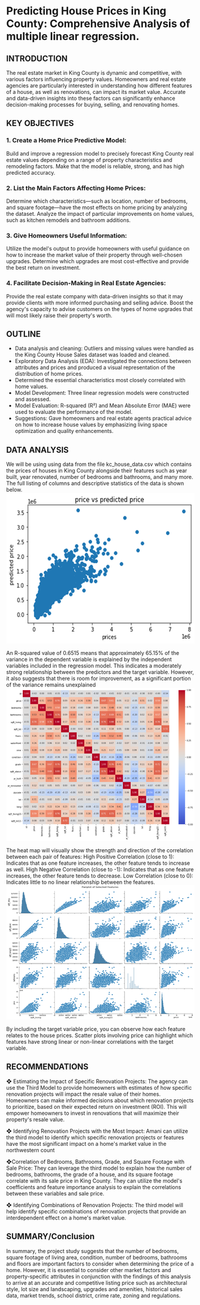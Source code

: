 # Predicting House Prices in King County:  Comprehensive Analysis of multiple linear regression.
## INTRODUCTION
The real estate market in King County is dynamic and competitive, with various factors influencing property values. Homeowners and real estate agencies are particularly interested in understanding how different features of a house, as well as renovations, can impact its market value. Accurate and data-driven insights into these factors can significantly enhance decision-making processes for buying, selling, and renovating homes.

## KEY OBJECTIVES
### 1. Create a Home Price Predictive Model:
Build and improve a regression model to precisely forecast King County real estate values depending on a range of property characteristics and remodeling factors. Make that the model is reliable, strong, and has high predicted accuracy.

### 2. List the Main Factors Affecting Home Prices:
Determine which characteristics—such as location, number of bedrooms, and square footage—have the most effects on home pricing by analyzing the dataset. Analyze the impact of particular improvements on home values, such as kitchen remodels and bathroom additions.

### 3. Give Homeowners Useful Information:
Utilize the model's output to provide homeowners with useful guidance on how to increase the market value of their property through well-chosen upgrades. Determine which upgrades are most cost-effective and provide the best return on investment.

### 4. Facilitate Decision-Making in Real Estate Agencies:
Provide the real estate company with data-driven insights so that it may provide clients with more informed purchasing and selling advice. Boost the agency's capacity to advise customers on the types of home upgrades that will most likely raise their property's worth.

## OUTLINE
<ul>
<li> Data analysis and cleaning: Outliers and missing values were handled as the King County House Sales dataset was loaded and cleaned.</li>
<li> Exploratory Data Analysis (EDA): Investigated the connections between attributes and prices and produced a visual representation of the distribution of home prices.</li>
<li> Determined the essential characteristics most closely correlated with home values. </li>
<li> Model Development: Three linear regression models were constructed and assessed. </li>
<li> Model Evaluation: R-squared (R²) and Mean Absolute Error (MAE) were used to evaluate the performance of the model. </li>
<li> Suggestions: Gave homeowners and real estate agents practical advice on how to increase house values by emphasizing living space optimization and quality enhancements.
</ul>

## DATA ANALYSIS
We will be using using data from the file kc_house_data.csv which contains the prices of houses in King County alongside their features such as year built, year renovated, number of bedrooms and bathrooms, and many more. The full listing of columns and descriptive statistics of the data is shown below.
![alt text](image.png)

An R-squared value of 0.6515 means that approximately 65.15% of the variance in the dependent variable  is explained by the independent variables included in the regression model. This indicates a moderately strong relationship between the predictors and the target variable. However, it also suggests that there is room for improvement, as a significant portion of the variance remains unexplained
![alt text](image-1.png)

The heat map will visually show the strength and direction of the correlation between each pair of features:
High Positive Correlation (close to 1): Indicates that as one feature increases, the other feature tends to increase as well.
High Negative Correlation (close to -1): Indicates that as one feature increases, the other feature tends to decrease.
Low Correlation (close to 0): Indicates little to no linear relationship between the features.
![alt text](image-2.png)

By including the target variable price, you can observe how each feature relates to the house prices.
Scatter plots involving price can highlight which features have strong linear or non-linear correlations with the target variable. 

## RECOMMENDATIONS 
❖ Estimating the Impact of Specific Renovation Projects: The agency can use the Third Model to provide homeowners with estimates of how specific renovation projects will impact the resale value of their homes. Homeowners can make informed decisions about which renovation projects to prioritize, based on their expected return on investment (ROI). This will empower homeowners to invest in renovations that will maximize their property's resale value.

❖ Identifying Renovation Projects with the Most Impact: Amani can utilize the third model to identify which specific renovation projects or features have the most significant impact on a home's market value in the northwestern count 


❖Correlation of Bedrooms, Bathrooms, Grade, and Square Footage with Sale Price: They can leverage the third model to explain how the number of bedrooms, bathrooms, the grade of a house, and its square footage correlate with its sale price in King County. They can utilize the model's coefficients and feature importance analysis to explain the correlations between these variables and sale price. 


❖ Identifying Combinations of Renovation Projects: The third model will help identify specific combinations of renovation projects that provide an interdependent effect on a home's market value. 

## SUMMARY/Conclusion
 In summary, the project study suggests that the number of bedrooms, square footage of living area, condition, number of bedrooms, bathrooms and floors are important factors to consider when determining the price of a home. However, it is essential to consider other market factors and property-specific attributes in conjunction with the findings of this analysis to arrive at an accurate and competitive listing price such as architectural style, lot size and landscaping, upgrades and amenities, historical sales data, market trends, school district, crime rate, zoning and regulations. 
